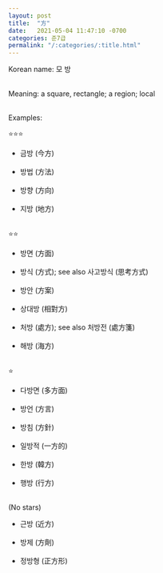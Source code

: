 ```yaml
---
layout: post
title:  "方"
date:   2021-05-04 11:47:10 -0700
categories: 준7급
permalink: "/:categories/:title.html"
---
```


Korean name: 모 방 <br><br>

Meaning: a square, rectangle; a region; local <br><br>

Examples:

⭐⭐⭐
* 금방 (今方) <br><br>
* 방법 (方法) <br><br>
* 방향 (方向) <br><br>
* 지방 (地方) <br><br>

⭐⭐
* 방면 (方面) <br><br>
* 방식 (方式); see also 사고방식 (思考方式) <br><br>
* 방안 (方案) <br><br>
* 상대방 (相對方) <br><br>
* 처방 (處方); see also 처방전 (處方箋) <br><br>
* 해방 (海方) <br><br>

⭐
* 다방면 (多方面) <br><br>
* 방언 (方言) <br><br>
* 방침 (方針) <br><br>
* 일방적 (一方的) <br><br>
* 한방 (韓方) <br><br>
* 행방 (行方) <br><br>

(No stars)
* 근방 (近方) <br><br>
* 방제 (方劑) <br><br>
* 정방형 (正方形) <br><br>